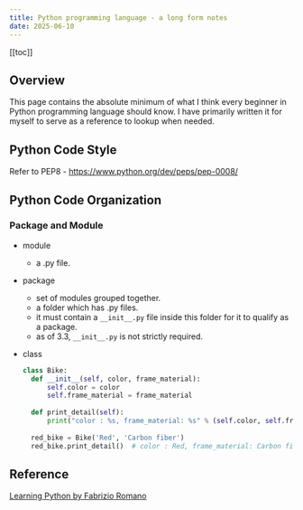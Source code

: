 ```yaml
---
title: Python programming language - a long form notes
date: 2025-06-10
---
```


[[toc]]

## Overview

This page contains the absolute minimum of what I think every beginner in Python programming language should know. I have primarily written it for myself to serve as a reference to lookup when needed.

## Python Code Style

Refer to PEP8 - https://www.python.org/dev/peps/pep-0008/

## Python Code Organization

### Package and Module

* module
  * a .py file.
* package
  * set of modules grouped together.
  * a folder which has .py files.
  * it must contain a `__init__.py` file inside this folder for it to qualify as a package.
  * as of 3.3, `__init__.py` is not strictly required.
* class
  
  ```python
  class Bike:
    def __init__(self, color, frame_material):
        self.color = color
        self.frame_material = frame_material
    
    def print_detail(self):
        print("color : %s, frame_material: %s" % (self.color, self.frame_material))  
    
    red_bike = Bike('Red', 'Carbon fiber')
    red_bike.print_detail()  # color : Red, frame_material: Carbon fiber
  ```  

## Reference

[Learning Python by Fabrizio Romano](https://books.google.com/books/about/Learn_Python_Programming.html?id=abtLEAAAQBAJ)

